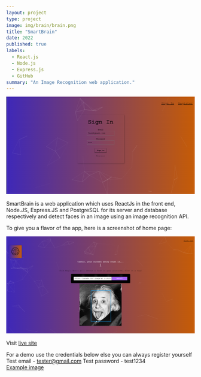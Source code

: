 ```yaml
---
layout: project
type: project
image: img/brain/brain.png
title: "SmartBrain"
date: 2022
published: true
labels:
  - React.js
  - Node.js
  - Express.js
  - GitHub
summary: "An Image Recognition web application."
---
```


<img class="img-fluid" src="../img/brain/brain-home.png">

SmartBrain is a web application which uses ReactJs in the front end, Node.JS, Express.JS and PostgreSQL for its server and database respectively and detect faces in an image using an image recognition API.

To give you a flavor of the app, here is a screenshot of home page:

<img class="img-fluid" src="../img/brain/brain-ss.png">

Visit [live site](https://smart-brain-420.herokuapp.com/) 

For a demo use the credentials below else you can always register yourself
<br>
Test email - tester@gmail.com
Test password - test1234
<br>
[Example image](https://parade.com/.image/ar_1:1%2Cc_fill%2Ccs_srgb%2Cfl_progressive%2Cq_auto:good%2Cw_1200/MTkwNTgwOTUyNjU2Mzg5MjQ1/albert-einstein-quotes-jpg.jpg)